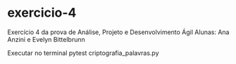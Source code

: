 # exercicio-4
Exercício 4 da prova de Análise, Projeto e Desenvolvimento Ágil
Alunas: Ana Anzini e Evelyn Bittelbrunn

Executar no terminal pytest criptografia_palavras.py

